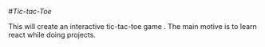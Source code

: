 #*Tic-tac-Toe*

This will create an interactive tic-tac-toe game .
The main motive is to learn react while doing projects. 
